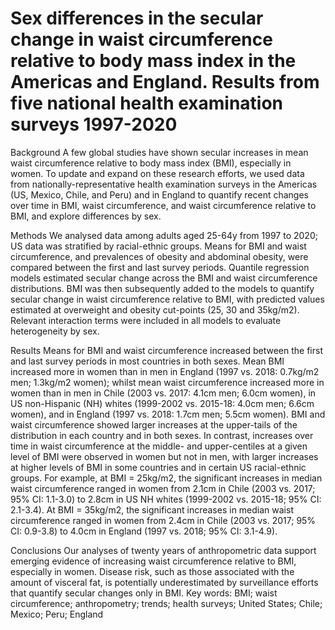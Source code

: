 # Sex differences in the secular change in waist circumference relative to body mass index in the Americas and England. Results from five national health examination surveys 1997-2020

Background
A few global studies have shown secular increases in mean waist circumference relative to body mass index (BMI), especially in women. To update and expand on these research efforts, we used data from nationally-representative health examination surveys in the Americas (US, Mexico, Chile, and Peru) and in England to quantify recent changes over time in BMI, waist circumference, and waist circumference relative to BMI, and explore differences by sex. 

Methods
We analysed data among adults aged 25-64y from 1997 to 2020; US data was stratified by racial-ethnic groups. Means for BMI and waist circumference, and prevalences of obesity and abdominal obesity, were compared between the first and last survey periods. Quantile regression models estimated secular change across the BMI and waist circumference distributions. BMI was then subsequently added to the models to quantify secular change in waist circumference relative to BMI, with predicted values estimated at overweight and obesity cut-points (25, 30 and 35kg/m2). Relevant interaction terms were included in all models to evaluate heterogeneity by sex. 

Results
Means for BMI and waist circumference increased between the first and last survey periods in most countries in both sexes. Mean BMI increased more in women than in men in England (1997 vs. 2018: 0.7kg/m2 men; 1.3kg/m2 women); whilst mean waist circumference increased more in women than in men in Chile (2003 vs. 2017: 4.1cm men; 6.0cm women), in US non-Hispanic (NH) whites (1999-2002 vs. 2015-18: 4.0cm men; 6.6cm women), and in England (1997 vs. 2018: 1.7cm men; 5.5cm women).
BMI and waist circumference showed larger increases at the upper-tails of the distribution in each country and in both sexes. In contrast, increases over time in waist circumference at the middle- and upper-centiles at a given level of BMI were observed in women but not in men, with larger increases at higher levels of BMI in some countries and in certain US racial-ethnic groups. For example, at BMI = 25kg/m2, the significant increases in median waist circumference ranged in women from 2.1cm in Chile (2003 vs. 2017; 95% CI: 1.1-3.0) to 2.8cm in US NH whites (1999-2002 vs. 2015-18; 95% CI: 2.1-3.4). At BMI = 35kg/m2, the significant increases in median waist circumference ranged in women from 2.4cm in Chile (2003 vs. 2017; 95% CI: 0.9-3.8) to 4.0cm in England (1997 vs. 2018; 95% CI: 3.1-4.9).  

Conclusions
Our analyses of twenty years of anthropometric data support emerging evidence of increasing waist circumference relative to BMI, especially in women. Disease risk, such as those associated with the amount of visceral fat, is potentially underestimated by surveillance efforts that quantify secular changes only in BMI. 
Key words: BMI; waist circumference; anthropometry; trends; health surveys; United States; Chile; Mexico; Peru; England


